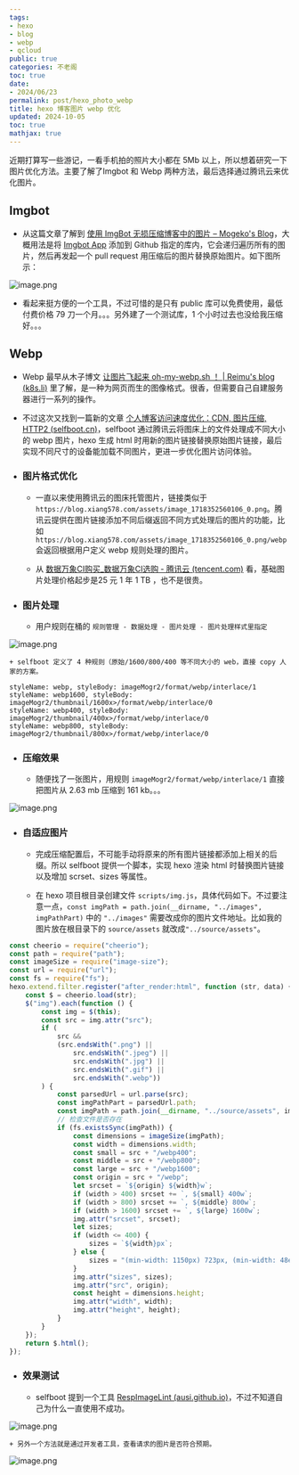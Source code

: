 ```yaml
---
tags:
- hexo
- blog
- webp
- qcloud
public: true
categories: 不老阁
toc: true
date:
- 2024/06/23
permalink: post/hexo_photo_webp
title: hexo 博客图片 webp 优化
updated: 2024-10-05
toc: true
mathjax: true
---
```


近期打算写一些游记，一看手机拍的照片大小都在 5Mb 以上，所以想着研究一下图片优化方法。主要了解了Imgbot 和 Webp 两种方法，最后选择通过腾讯云来优化图片。

<!--more-->

## Imgbot

  + 从这篇文章了解到 [使用 ImgBot 无损压缩博客中的图片 – Mogeko's Blog](https://mogeko.me/zh-cn/posts/zh-cn/066/)，大概用法是将 [Imgbot App](https://imgbot.net/) 添加到 Github 指定的库内，它会递归遍历所有的图片，然后再发起一个 pull request 用压缩后的图片替换原始图片。如下图所示：

![image.png](/assets/image_1719146689648_0.png)

  + 看起来挺方便的一个工具，不过可惜的是只有 public 库可以免费使用，最低付费价格 79 刀一个月。。。另外建了一个测试库，1 个小时过去也没给我压缩好。。。

## Webp

  + Webp 最早从木子博文 [让图片飞起来 oh-my-webp.sh ！ | Reimu's blog (k8s.li)](https://blog.k8s.li/oh-my-webpsh.html) 里了解，是一种为网页而生的图像格式。很香，但需要自己自建服务器进行一系列的操作。

  + 不过这次又找到一篇新的文章 [个人博客访问速度优化：CDN, 图片压缩, HTTP2 (selfboot.cn)](https://selfboot.cn/2024/01/03/hexo_blog_speed/#%E5%9B%BE%E7%89%87%E4%BC%98%E5%8C%96)，selfboot 通过腾讯云将图床上的文件处理成不同大小的 webp 图片，hexo 生成 html 时用新的图片链接替换原始图片链接，最后实现不同尺寸的设备能加载不同图片，更进一步优化图片访问体验。

  + ### 图片格式优化

    + 一直以来使用腾讯云的图床托管图片，链接类似于 `https://blog.xiang578.com/assets/image_1718352560106_0.png`。腾讯云提供在图片链接添加不同后缀返回不同方式处理后的图片的功能，比如 `https://blog.xiang578.com/assets/image_1718352560106_0.png/webp` 会返回根据用户定义 webp 规则处理的图片。

    + 从 [数据万象CI购买_数据万象CI选购 - 腾讯云 (tencent.com)](https://buy.cloud.tencent.com/ci) 看，基础图片处理价格起步是25 元 1 年 1 TB ，也不是很贵。

  + ### 图片处理

    + 用户规则在桶的 `规则管理 - 数据处理 - 图片处理 - 图片处理样式里指定`

![image.png](/assets/image_1719147728947_0.png)

    + selfboot 定义了 4 种规则（原始/1600/800/400 等不同大小的 web，直接 copy 人家的方案。

```
styleName: webp, styleBody: imageMogr2/format/webp/interlace/1
styleName: webp1600, styleBody: imageMogr2/thumbnail/1600x>/format/webp/interlace/0
styleName: webp400, styleBody: imageMogr2/thumbnail/400x>/format/webp/interlace/0
styleName: webp800, styleBody: imageMogr2/thumbnail/800x>/format/webp/interlace/0

```

  + ### 压缩效果

    + 随便找了一张图片，用规则 `imageMogr2/format/webp/interlace/1` 直接把图片从 2.63 mb 压缩到 161 kb。。。

![image.png](/assets/image_1719147936870_0.png)

  + ### 自适应图片

    + 完成压缩配置后，不可能手动将原来的所有图片链接都添加上相关的后缀。所以 selfboot 提供一个脚本，实现 hexo 渲染 html 时替换图片链接以及增加 scrset、sizes 等属性。

    + 在 hexo 项目根目录创建文件 `scripts/img.js`，具体代码如下。不过要注意一点，`const imgPath = path.join(__dirname, "../images", imgPathPart)` 中的 `"../images"` 需要改成你的图片文件地址。比如我的图片放在根目录下的 `source/assets` 就改成`"../source/assets"`。

```javascript
const cheerio = require("cheerio");
const path = require("path");
const imageSize = require("image-size");
const url = require("url");
const fs = require("fs");
hexo.extend.filter.register("after_render:html", function (str, data) {
    const $ = cheerio.load(str);
    $("img").each(function () {
        const img = $(this);
        const src = img.attr("src");
        if (
            src &&
            (src.endsWith(".png") ||
                src.endsWith(".jpeg") ||
                src.endsWith(".jpg") ||
                src.endsWith(".gif") ||
                src.endsWith(".webp"))
        ) {
            const parsedUrl = url.parse(src);
            const imgPathPart = parsedUrl.path;
            const imgPath = path.join(__dirname, "../source/assets", imgPathPart);
            // 检查文件是否存在
            if (fs.existsSync(imgPath)) {
                const dimensions = imageSize(imgPath);
                const width = dimensions.width;
                const small = src + "/webp400";
                const middle = src + "/webp800";
                const large = src + "/webp1600";
                const origin = src + "/webp";
                let srcset = `${origin} ${width}w`;
                if (width > 400) srcset += `, ${small} 400w`;
                if (width > 800) srcset += `, ${middle} 800w`;
                if (width > 1600) srcset += `, ${large} 1600w`;
                img.attr("srcset", srcset);
                let sizes;
                if (width <= 400) {
                    sizes = `${width}px`;
                } else {
                    sizes = "(min-width: 1150px) 723px, (min-width: 48em) calc((100vw - 120px) * 3 / 4 - 50px), (min-width: 35.5em) calc((100vw - 75px), calc(100vw - 40px)"
                }
                img.attr("sizes", sizes);
                img.attr("src", origin);
                const height = dimensions.height;
                img.attr("width", width);
                img.attr("height", height);
            }
        }
    });
    return $.html();
});
```

  + ### 效果测试

    + selfboot 提到一个工具 [RespImageLint (ausi.github.io)](https://ausi.github.io/respimagelint/)，不过不知道自己为什么一直使用不成功。

![image.png](/assets/image_1719143918263_0.png)

    + 另外一个方法就是通过开发者工具，查看请求的图片是否符合预期。

![image.png](/assets/image_1719149013375_0.png)
